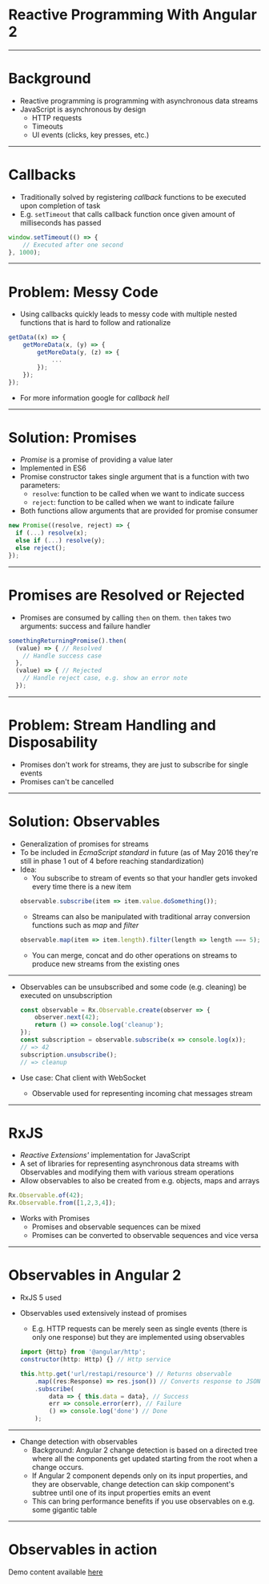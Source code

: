 # Reactive Programming With Angular 2

---

# Background
- Reactive programming is programming with asynchronous data streams
- JavaScript is asynchronous by design
  - HTTP requests
  - Timeouts
  - UI events (clicks, key presses, etc.)

---

# Callbacks
- Traditionally solved by registering _callback_ functions to be executed upon completion of task
- E.g. `setTimeout` that calls callback function once given amount of milliseconds has passed

```javascript
window.setTimeout(() => {
	// Executed after one second
}, 1000);
```

---

# Problem: Messy Code
- Using callbacks quickly leads to messy code with multiple nested functions that is hard to follow and rationalize

```javascript
getData((x) => {
    getMoreData(x, (y) => {
        getMoreData(y, (z) => {
            ...
        });
    });
});
```

- For more information google for _callback hell_

---

# Solution: Promises
- _Promise_ is a promise of providing a value later
- Implemented in ES6
- Promise constructor takes single argument that is a function with two parameters:
  - `resolve`: function to be called when we want to indicate success
  - `reject`: function to be called when we want to indicate failure
- Both functions allow arguments that are provided for promise consumer

```javascript
new Promise((resolve, reject) => {
  if (...) resolve(x);
  else if (...) resolve(y);
  else reject();
});
```

---

# Promises are Resolved or Rejected
- Promises are consumed by calling `then` on them. `then` takes two arguments: success and failure handler

```javascript
somethingReturningPromise().then(
  (value) => { // Resolved
    // Handle success case
  },
  (value) => { // Rejected
    // Handle reject case, e.g. show an error note
  });
```

---

# Problem: Stream Handling and Disposability
- Promises don't work for streams, they are just to subscribe for single events
- Promises can't be cancelled

---

# Solution: Observables
- Generalization of promises for streams
- To be included in _EcmaScript standard_ in future (as of May 2016 they're still in phase 1 out of 4 before reaching standardization)
- Idea:
  - You subscribe to stream of events so that your handler gets invoked every time there is a new item
  ```javascript
  observable.subscribe(item => item.value.doSomething());
  ```
  - Streams can also be manipulated with traditional array conversion functions such as _map_ and _filter_
  ```javascript
  observable.map(item => item.length).filter(length => length === 5);
  ```
  - You can merge, concat and do other operations on streams to produce new streams from the existing ones

---

- Observables can be unsubscribed and some code (e.g. cleaning) be executed on unsubscription
  ```javascript
  const observable = Rx.Observable.create(observer => {
      observer.next(42);
      return () => console.log('cleanup');
  });
  const subscription = observable.subscribe(x => console.log(x));
  // => 42
  subscription.unsubscribe();
  // => cleanup
  ```  

- Use case: Chat client with WebSocket
  - Observable used for representing incoming chat messages stream

---

# RxJS
- _Reactive Extensions'_ implementation for JavaScript
- A set of libraries for representing asynchronous data streams with Observables and modifying them with various stream operations
- Allow observables to also be created from e.g. objects, maps and arrays
```javascript
Rx.Observable.of(42);
Rx.Observable.from([1,2,3,4]);
```
- Works with Promises
  - Promises and observable sequences can be mixed
  - Promises can be converted to observable sequences and vice versa
---

# Observables in Angular 2
- RxJS 5 used
- Observables used extensively instead of promises
  - E.g. HTTP requests can be merely seen as single events (there is only one response) but they are implemented using observables
  ```javascript
  import {Http} from '@angular/http';
  constructor(http: Http) {} // Http service
  ```

  ```javascript
  this.http.get('url/restapi/resource') // Returns observable
      .map((res:Response) => res.json()) // Converts response to JSON format
      .subscribe(
          data => { this.data = data}, // Success
          err => console.error(err), // Failure
          () => console.log('done') // Done
      );
  ```
---

- Change detection with observables
  - Background: Angular 2 change detection is based on a directed tree where all the components get updated starting from the root when a change occurs.
  - If Angular 2 component depends only on its input properties, and they are observable, change detection can skip component's subtree until one of its input properties emits an event
  - This can bring performance benefits if you use observables on e.g. some gigantic table

---

# Observables in action
Demo content available [here](https://github.com/gofore/angular2-training/tree/master/reactive-programming-with-angular2/demo)
